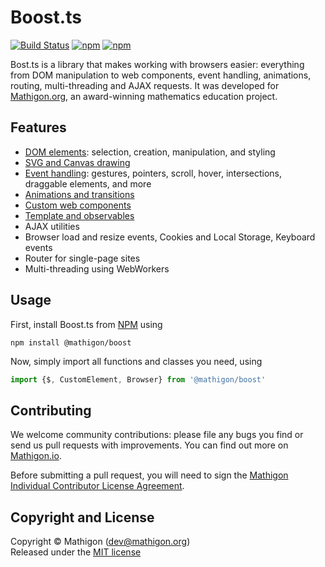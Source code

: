 # Boost.ts

[![Build Status](https://travis-ci.org/mathigon/boost.js.svg?branch=master)](https://travis-ci.org/mathigon/boost.js)
[![npm](https://img.shields.io/npm/v/@mathigon/boost.svg)](https://www.npmjs.com/package/@mathigon/boost)
[![npm](https://img.shields.io/github/license/mathigon/boost.js.svg)](https://github.com/mathigon/boost.js/blob/master/LICENSE)

Bost.ts is a library that makes working with browsers easier: everything from DOM manipulation to
web components, event handling, animations, routing, multi-threading and AJAX requests. It was
developed for [Mathigon.org](https://mathigon.org), an award-winning mathematics education project.


## Features

* [DOM elements](docs/elements.md): selection, creation, manipulation, and styling
* [SVG and Canvas drawing](docs/elements.md#svg-and-canvas-drawing)
* [Event handling](docs/events.md): gestures, pointers, scroll, hover, intersections, draggable
  elements, and more
* [Animations and transitions](docs/animations.md)
* [Custom web components](docs/webcomponents.md)
* [Template and observables](docs/webcomponents.md#templates-models-and-observables)
* AJAX utilities
* Browser load and resize events, Cookies and Local Storage, Keyboard events
* Router for single-page sites
* Multi-threading using WebWorkers


## Usage

First, install Boost.ts from [NPM](https://www.npmjs.com/package/@mathigon/boost)
using

```
npm install @mathigon/boost
```

Now, simply import all functions and classes you need, using

```js
import {$, CustomElement, Browser} from '@mathigon/boost'
```


## Contributing

We welcome community contributions: please file any bugs you find or send us pull requests with
improvements. You can find out more on [Mathigon.io](https://mathigon.io).

Before submitting a pull request, you will need to sign the [Mathigon Individual Contributor
License Agreement](https://gist.github.com/plegner/5ad5b7be2948a4ad073c50b15ac01d39).


## Copyright and License

Copyright © Mathigon ([dev@mathigon.org](mailto:dev@mathigon.org))  
Released under the [MIT license](LICENSE)
